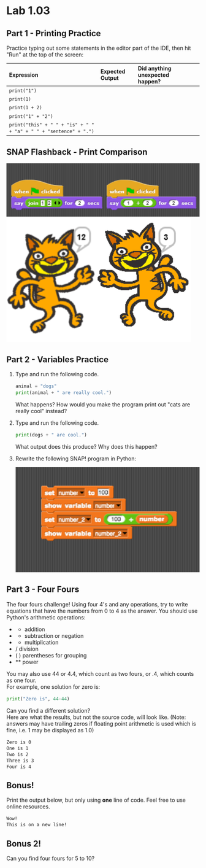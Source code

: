 # Lab 1.03

## Part 1 - Printing Practice

Practice typing out some statements in the editor part of the IDE, then hit "Run" at the top of the screen:

| Expression | Expected Output | Did anything unexpected happen? |  |
| :--- | :--- | :--- | :--- |
| `print("1")` |  |  |  |
| `print(1)` |  |  |  |
| `print(1 + 2)` |  |  |  |
| `print("1" + "2")` |  |  |  |
| `print("this" + " " + "is" + " " + "a" + " " + "sentence" + ".")` |  |  |  |

## SNAP Flashback - Print Comparison

![](../../.gitbook/assets/lab1.03-code.png) ![](../../.gitbook/assets/lab1.03-image.png)

## Part 2 - Variables Practice

1. Type and run the following code. 

   ```python
   animal = "dogs"
   print(animal + " are really cool.")
   ```

   What happens? How would you make the program print out "cats are really cool" instead? 

2. Type and run the following code. 

   ```python
   print(dogs + " are cool.")
   ```

   What output does this produce? Why does this happen?

3. Rewrite the following SNAP! program in Python: 

   ![snap\_blocks\_variables](../../.gitbook/assets/snap_blocks_variables.png)

## Part 3 - Four Fours

The four fours challenge! Using four 4's and any operations, try to write equations that have the numbers from 0 to 4 as the answer. You should use Python's arithmetic operations:

* * addition
* * subtraction or negation
* * multiplication
* /    division
* \(   \)    parentheses for grouping
* \*\*    power

You may also use 44 or 4.4, which count as two fours, or .4, which counts as one four.   
 For example, one solution for zero is:

```python
print("Zero is", 44-44)
```

  
 Can you find a different solution?   
 Here are what the results, but not the source code, will look like. \(Note: answers may have trailing zeros if floating point arithmetic is used which is fine, i.e. 1 may be displayed as 1.0\)   


```text
Zero is 0
One is 1
Two is 2
Three is 3
Four is 4
```

## Bonus!

Print the output below, but only using **one** line of code. Feel free to use online resources.

```text
Wow!
This is on a new line!
```

## Bonus 2!

Can you find four fours for 5 to 10?

